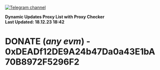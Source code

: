 [![Telegram channel](https://img.shields.io/endpoint?url=https://runkit.io/damiankrawczyk/telegram-badge/branches/master?url=https://t.me/n4z4v0d)](https://t.me/n4z4v0d) 

**Dynamic Updates Proxy List with Proxy Checker**  
**Last Updated: 18.12.23 18:42**

# DONATE (_any evm_) - 0xDEADf12DE9A24b47Da0a43E1bA70B8972F5296F2
